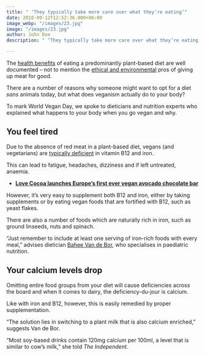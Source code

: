 ```yaml
---
title: " ‘They typically take more care over what they’re eating’"
date: 2018-09-12T12:52:36.000+06:00
image_webp: "/images/23.jpg"
image: "/images/23.jpg"
author: John Doe
description: " ‘They typically take more care over what they’re eating’"

---
```

The [health benefits](https://www.independent.co.uk/life-style/health-and-families/health-news/vegan-meat-life-expectancy-eggs-dairy-research-a7168036.html) of eating a predominantly plant-based diet are well documented – not to mention the [ethical and environmental](https://www.independent.co.uk/life-style/food-and-drink/why-british-people-eat-less-meat-reasons-health-weight-environment-ethics-vegan-vegetarian-a7886076.html) pros of giving up meat for good.

There are a number of reasons why someone might want to opt for a diet _sans_ animals today, but what does veganism actually do to your body?

To mark World Vegan Day, we spoke to dieticians and nutrition experts who explained what happens to your body when you go vegan and why.

## **You feel tired**

Due to the absence of red meat in a plant-based diet, vegans (and vegetarians) are [typically deficient](https://www.ncbi.nlm.nih.gov/pubmed/23356638) in vitamin B12 and iron.

This can lead to fatigue, headaches, dizziness and if left untreated, anaemia.

* [**Love Cocoa launches Europe’s first ever vegan avocado chocolate bar**](https://www.independent.co.uk/life-style/vegan-avocado-chocolate-bar-launch-europe-first-love-cocoa-james-cadbury-a8002911.html)

However, it’s very easy to supplement both B12 and iron, either by taking supplements or by eating vegan foods that are fortified with B12, such as yeast flakes.

There are also a number of foods which are naturally rich in iron, such as ground linseeds, nuts and spinach.

“Just remember to include at least one serving of iron-rich foods with every meal,” advises dietician [Bahee Van de Bor](http://www.nutritionist-resource.org.uk/nutritionists/bahee-van-de-bor), who specialises in paediatric nutrition.

## **Your calcium levels drop**

Omitting entire food groups from your diet will cause deficiencies across the board and when it comes to dairy, the deficiency-du-jour is calcium.

Like with iron and B12, however, this is easily remedied by proper supplementation.

“The solution lies in switching to a plant milk that is also calcium enriched,” suggests Van de Bor.

“Most soy-based drinks contain 120mg calcium per 100ml, a level that is similar to cow’s milk,” she told _The Independent_.